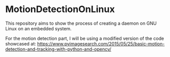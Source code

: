 # MotionDetectionOnLinux
This repository aims to show the process of creating a daemon on GNU Linux on an embedded system.

For the motion detection part, I will be using a modified version of the code showcased at: https://www.pyimagesearch.com/2015/05/25/basic-motion-detection-and-tracking-with-python-and-opencv/
